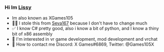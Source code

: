 ### Hi Im [Lissy](https://github.com/Xgames123)
- Im also known as XGames105
- 🤏👀 I stole this from [Seva167](https://github.com/Seva167) because I don't have to change much
- ✅ I know C# pretty good, also i know a bit of python, and I know a thiny bit of x86 assembly
- 👀 I'm interested in vr game development, mod development and vrchat
- 💬 How to contact me Discord: X Games#6869, Twitter: @Games105X
